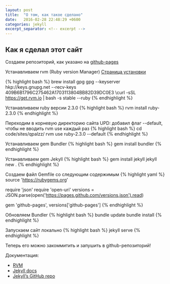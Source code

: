 ```yaml
---
layout: post
title:  "О том, как такое сделано"
date:   2016-02-28 22:48:29 +0600
categories: jekyll
excerpt_separator: <!-- excerpt -->
---
```

## Как я сделал этот сайт

Создаем репозиторий, как указано на [github-pages][github-pages]

Устанавливаем rvm (Ruby version Manager) [Страница установки][rvm-install]

{% highlight bash %}
brew install gpg
gpg --keyserver hkp://keys.gnupg.net --recv-keys 409B6B1796C275462A1703113804BB82D39DC0E3
\curl -sSL https://get.rvm.io | bash -s stable --ruby
{% endhighlight %}

<!-- excerpt -->

Устанавливаем ruby версии 2.3.0
{% highlight bash %}
rvm install ruby-2.3.0
{% endhighlight %}

Переходим в корневую директорию сайта
UPD: добавил флаг --default, чтобы не вводить rvm use каждый раз
{% highlight bash %}
cd code/sites/qpalzz/
rvm use ruby-2.3.0 --default
{% endhighlight %}

Устанавливаем gem Bundler
{% highlight bash %}
gem install bundler
{% endhighlight %}

Устанавливаем gem Jekyll
{% highlight bash %}
gem install jekyll
jekyll new .
{% endhighlight %}

Создаем файл Gemfile со следующим содержимым
{% highlight yaml %}
source 'https://rubygems.org'

require 'json'
require 'open-uri'
versions = JSON.parse(open('https://pages.github.com/versions.json').read)

gem 'github-pages', versions['github-pages']
{% endhighlight %}

Обновляем Bundler
{% highlight bash %}
bundle update
bundle install
{% endhighlight %}

Запускаем сайт локально
{% highlight bash %}
jekyll serve
{% endhighlight %}

Теперь его можно закоммитить и запушить в github-репозиторий!

Документация:

* [RVM][rvm-start-page]
* [Jekyll docs][jekyll-docs]
* [Jekyll’s GitHub repo][jekyll-gh]

[github-pages]: https://pages.github.com
[rvm-install]: https://rvm.io/rvm/install
[rvm-start-page]: https://rvm.io
[jekyll-docs]: http://jekyllrb.com/docs/home
[jekyll-gh]:   https://github.com/jekyll/jekyll